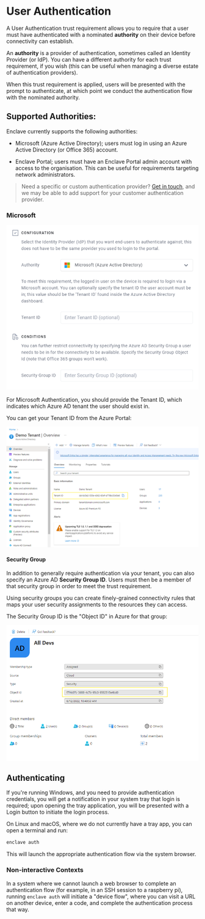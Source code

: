 # User Authentication

A User Authentication trust requirement allows you to require that a user must have authenticated with a nominated **authority** on their device before connectivity can establish.

An **authority** is a provider of authentication, sometimes called an Identity Provider (or IdP).  You can have a different authority for each trust requirement, if you wish (this can be useful when managing a diverse estate of authentication providers).

When this trust requirement is applied, users will be presented with the prompt to authenticate, at which point we conduct the authentication flow with the nominated authority.

## Supported Authorities:

Enclave currently supports the following authorities:

- Microsoft (Azure Active Directory); users must log in using an Azure Active Directory (or Office 365) account.

- Enclave Portal; users must have an Enclave Portal admin account with access to the organisation. This can be useful for requirements targeting network administrators.

> Need a specific or custom authentication provider? [Get in touch](../../support/contact.md), and we may be able to add support for your customer authentication provider.

### Microsoft

![Microsoft Authentication](images/user-authentication-microsoft.png)

For Microsoft Authentication, you should provide the Tenant ID, which indicates which Azure AD tenant the user should exist in.

You can get your Tenant ID from the Azure Portal:

![Azure AD Tenant ID](images/user-authentication-ad-tenantid.png)

#### Security Group

In addition to generally require authentication via your tenant, you can also specify an Azure AD **Security Group ID**. Users must then be a member of that security group in order to meet the trust requirement.

Using security groups you can create finely-grained connectivity rules that maps your user security assignments to the resources they can access.

The Security Group ID is the "Object ID" in Azure for that group:

![Getting a Security Group ID from Azure](images/user-authentication-azure-security-group-id.png)

## Authenticating

If you're running Windows, and you need to provide authentication credentials, you will get a notification in your system tray that login is required; upon opening the tray application, you will be presented with a Login button to initiate the login process.

On Linux and macOS, where we do not currently have a tray app, you can open a terminal and run:

```bash
enclave auth
```

This will launch the appropriate authentication flow via the system browser.

### Non-interactive Contexts

In a system where we cannot launch a web browser to complete an authentication flow (for example, in an SSH session to a raspberry pi), running `enclave auth` will initiate a "device flow", where you can visit a URL on another device, enter a code, and complete the authentication process that way.


